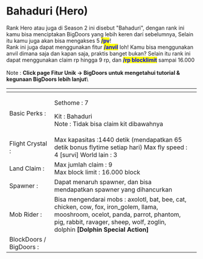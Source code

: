 # Bahaduri (Hero)

Rank Hero atau juga di Season 2 ini disebut "Bahaduri", dengan rank ini kamu bisa menciptakan BigDoors yang lebih keren dari sebelumnya, Selain itu kamu juga akan bisa mengakses 5 <mark style="color:blue;">**/pv**</mark>! \
Rank ini juga dapat menggunakan fitur <mark style="color:blue;">**/anvil**</mark> loh! Kamu bisa menggunakan anvil dimana saja dan kapan saja, praktis banget bukan? Selain itu rank ini dapat menggunakan claim rp hingga 9 rp, dan <mark style="color:blue;">**/rp blocklimit**</mark> sampai 16.000\
\
Note : **Click page Fitur Unik -> BigDoors untuk mengetahui tutorial & kegunaan BigDoors lebih lanjut**\


<table data-view="cards"><thead><tr><th></th><th></th><th></th></tr></thead><tbody><tr><td>Basic Perks :</td><td><p>Sethome : 7 </p><p>Kit : Bahaduri<br>Note : Tidak bisa claim kit dibawahnya</p></td><td></td></tr><tr><td>Flight Crystal :</td><td>Max kapasitas :1440 detik (mendapatkan 65 detik bonus flytime setiap hari) Max fly speed : 4 [survi] World lain : 3</td><td></td></tr><tr><td>Land Claim :</td><td>Max jumlah claim : 9<br>Max block limit : 16.000 block</td><td></td></tr><tr><td>Spawner :</td><td>Dapat menaruh spawner, dan bisa mendapatkan spawner yang dihancurkan</td><td></td></tr><tr><td>Mob Rider :</td><td>Bisa mengendarai mobs : axolotl, bat, bee, cat, chicken, cow, fox, iron_golem, llama, mooshroom, ocelot, panda, parrot, phantom, pig, rabbit, ravager, sheep, wolf, zoglin, dolphin <strong>[Dolphin Special Action]</strong></td><td></td></tr><tr><td>BlockDoors / BigDoors :</td><td></td><td></td></tr></tbody></table>

